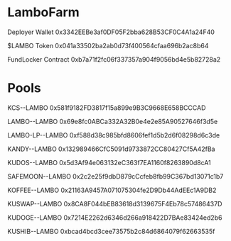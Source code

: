 # LamboFarm

Deployer Wallet
0x3342EEBe3af0DF05F2bba628B53CF0C4A1a24F40

$LAMBO Token
0x041a33502ba2ab0d73f400564cfaa696b2ac8b64

FundLocker Contract
0xb7a71f2fc06f337357a904f9056bd4e5b82728a2

# Pools

KCS--LAMBO
0x581f9182FD3817f15a899e9B3C9668E658BCCCAD

LAMBO--LAMBO
0x69e8fc0ABCa332A32B0e4e2e85A90527646f3d5e

LAMBO-LP--LAMBO
0xf588d38c985bfd8606fef1d5b2d6f08298d6c3de

KANDY--LAMBO
0x132989466CfC5091d9733872CC80427Cf5A42fBa

KUDOS--LAMBO
0x5d3Af94e063132eC363f7EA1160f8263890d8cA1

SAFEMOON--LAMBO
0x2c2e25f9dbD879cCcfeb8fb99C367bd13071c1b7

KOFFEE--LAMBO
0x21163A9457A071075304fe2D9Db44AdEEc1A9DB2

KUSWAP--LAMBO
0x8CA8F044bEB83618d3139675F4Eb78c57486437D

KUDOGE--LAMBO
0x7214E2262d6346d266a918422D7BAe83424ed2b6

KUSHIB--LAMBO
0xbcad4bcd3cee73575b2c84d6864079f62663535f
